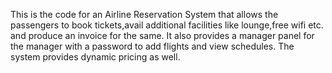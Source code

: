 This is the code for an Airline Reservation System that allows the passengers to book tickets,avail additional facilities like lounge,free wifi etc. and produce an invoice for the same.
It also provides a manager panel for the manager with a password to add flights and view schedules.
The system provides dynamic pricing as well.
